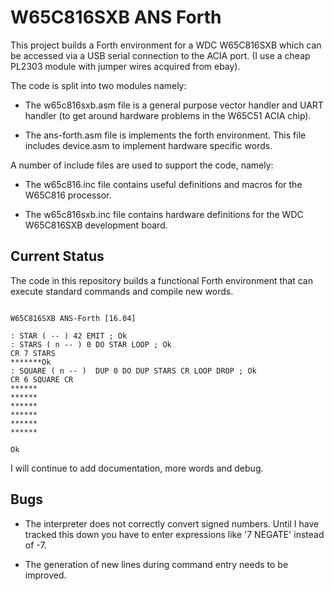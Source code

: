# W65C816SXB ANS Forth

This project builds a Forth environment for a WDC W65C816SXB which can be
accessed via a USB serial connection to the ACIA port. (I use a cheap PL2303
module with jumper wires acquired from ebay).

The code is split into two modules namely:

- The w65c816sxb.asm file is a general purpose vector handler and UART
  handler (to get around hardware problems in the W65C51 ACIA chip).

- The ans-forth.asm file is implements the forth environment. This file includes
  device.asm to implement hardware specific words.

A number of include files are used to support the code, namely:

- The w65c816.inc file contains useful definitions and macros for the W65C816
  processor.
  
- The w65c816sxb.inc file contains hardware definitions for the WDC W65C816SXB
  development board.

## Current Status

The code in this repository builds a functional Forth environment that can
execute standard commands and compile new words.

```

W65C816SXB ANS-Forth [16.04]

: STAR ( -- ) 42 EMIT ; Ok
: STARS ( n -- ) 0 DO STAR LOOP ; Ok
CR 7 STARS
*******Ok
: SQUARE ( n -- )  DUP 0 DO DUP STARS CR LOOP DROP ; Ok
CR 6 SQUARE CR
******
******
******
******
******
******

Ok
```

I will continue to add documentation, more words and debug.

## Bugs

- The interpreter does not correctly convert signed numbers. Until I have tracked
  this down you have to enter expressions like '7 NEGATE' instead of -7.

- The generation of new lines during command entry needs to be improved.
